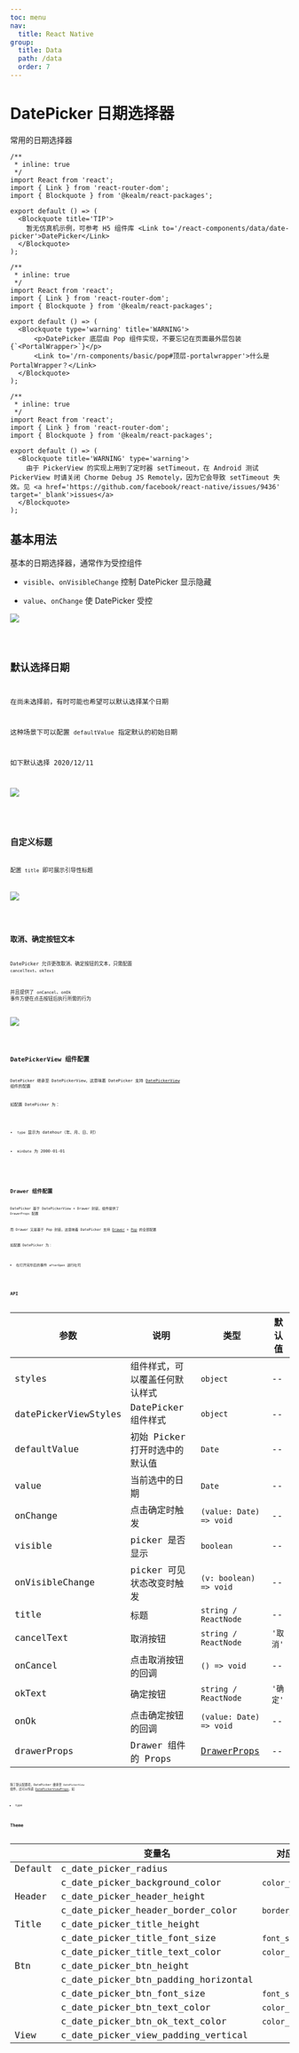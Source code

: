 ```yaml
---
toc: menu
nav:
  title: React Native
group:
  title: Data
  path: /data
  order: 7
---
```


# DatePicker 日期选择器

常用的日期选择器

```tsx
/**
 * inline: true
 */
import React from 'react';
import { Link } from 'react-router-dom';
import { Blockquote } from '@kealm/react-packages';

export default () => (
  <Blockquote title='TIP'>
    暂无仿真机示例，可参考 H5 组件库 <Link to='/react-components/data/date-picker'>DatePicker</Link>
  </Blockquote>
);
```

```tsx
/**
 * inline: true
 */
import React from 'react';
import { Link } from 'react-router-dom';
import { Blockquote } from '@kealm/react-packages';

export default () => (
  <Blockquote type='warning' title='WARNING'>
      <p>DatePicker 底层由 Pop 组件实现，不要忘记在页面最外层包装 {`<PortalWrapper>`}</p>
      <Link to='/rn-components/basic/pop#顶层-portalwrapper'>什么是 PortalWrapper？</Link>
  </Blockquote>
);
```

```tsx
/**
 * inline: true
 */
import React from 'react';
import { Link } from 'react-router-dom';
import { Blockquote } from '@kealm/react-packages';

export default () => (
  <Blockquote title='WARNING' type='warning'>
    由于 PickerView 的实现上用到了定时器 setTimeout，在 Android 测试 PickerView 时请关闭 Chorme Debug JS Remotely，因为它会导致 setTimeout 失效。见 <a href='https://github.com/facebook/react-native/issues/9436' target='_blank'>issues</a>
  </Blockquote>
);
```

## 基本用法

基本的日期选择器，通常作为受控组件

- `visible`、`onVisibleChange` 控制 DatePicker 显示隐藏

- `value`、`onChange` 使 DatePicker 受控

![](./demos/images/date-picker-basic.png)

<code src='./demos/demo-base.tsx' />

## 默认选择日期

在尚未选择前，有时可能也希望可以默认选择某个日期

这种场景下可以配置 `defaultValue` 指定默认的初始日期

如下默认选择 2020/12/11

![](./demos/images/date-picker-default.png)

<code src='./demos/demo-default.tsx' />

## 自定义标题

配置 `title` 即可展示引导性标题

![](./demos/images/date-picker-title.png)

<code src='./demos/demo-title.tsx' />

## 取消、确定按钮文本

DatePicker 允许更改取消、确定按钮的文本，只需配置 `cancelText`、`okText`

并且提供了 `onCancel`、`onOk` 事件方便在点击按钮后执行所需的行为

![](./demos/images/date-picker-btn-text.png)

<code src='./demos/demo-btn-text.tsx' />

## DatePickerView 组件配置

DatePicker 继承至 DatePickerView，这意味着 DatePicker 支持 [DatePickerView](/rn-components/data/date-picker-view#api) 组件的配置

如配置 DatePicker 为：

- `type` 显示为 datehour（年、月、日、时）

- `minDate` 为 2000-01-01

<code src='./demos/demo-date-picker-view.tsx' />

## Drawer 组件配置

DatePicker 基于 DatePickerView + Drawer 封装，组件提供了 `DrawerProps` 配置

而 Drawer 又是基于 Pop 封装，这意味着 DatePicker 支持 [Drawer](/rn-components/feedback/drawer#api) + [Pop](/rn-components/basic/pop#api) 的全部配置

如配置 DatePicker 为：

- 在打开完毕后的事件 `afterOpen` 进行吐司

<code src='./demos/demo-drawer.tsx' />

## API

| 参数 | 说明               | 类型         | 默认值 |
|------|--------------------|--------------|--------|
| styles               | 组件样式，可以覆盖任何默认样式 | `object`                                          | --       |
| datePickerViewStyles | DatePicker 组件样式            | `object`                                          | --       |
| defaultValue         | 初始 Picker 打开时选中的默认值 | `Date`                                            | --       |
| value                | 当前选中的日期                 | `Date`                                            | --       |
| onChange             | 点击确定时触发                 | `(value: Date) => void`                           | --       |
| visible              | picker 是否显示                | `boolean`                                         | --       |
| onVisibleChange      | picker 可见状态改变时触发      | `(v: boolean) => void`                            | --       |
| title                | 标题                           | `string / ReactNode`                              | --       |
| cancelText           | 取消按钮                       | `string / ReactNode`                              | `'取消'` |
| onCancel             | 点击取消按钮的回调             | `() => void`                                      | --       |
| okText               | 确定按钮                       | `string / ReactNode`                              | `'确定'` |
| onOk                 | 点击确定按钮的回调             | `(value: Date) => void`                           | --       |
| drawerProps          | Drawer 组件的 Props            | [DrawerProps](/rn-components/feedback/drawer#api) | --       |

除了默认配置项，DatePicker 继承至 `DatePickerView` 组件，还可以传递 [DatePickerViewProps](/rn-components/data/date-picker-view#api)，如

- type

## Theme

|  | **变量名** | **对应基础主题**     | **值**    |
|--------------------|--------------|--------|--------|
| Default | c_date_picker_radius                 |                      | `12`        |
|         | c_date_picker_background_color       | `color_white`        | `'#fff'`    |
| Header  | c_date_picker_header_height          |                      | `44`        |
|         | c_date_picker_header_border_color    | `border_color_base`  | `'#e8e8e8'` |
| Title   | c_date_picker_title_height           |                      | `44`        |
|         | c_date_picker_title_font_size        | `font_size_XL`       | `16`        |
|         | c_date_picker_title_text_color       | `color_text_primary` | `'#323232'` |
| Btn     | c_date_picker_btn_height             |                      | `44`        |
|         | c_date_picker_btn_padding_horizontal |                      | `16`        |
|         | c_date_picker_btn_font_size          | `font_size_XL`       | `16`        |
|         | c_date_picker_btn_text_color         | `color_text_primary` | `'#323232'` |
|         | c_date_picker_btn_ok_text_color      | `color_primary`      | `'#4794ff'` |
| View    | c_date_picker_view_padding_vertical  |                      | `16`        |
